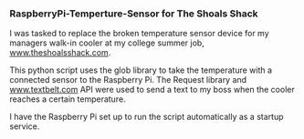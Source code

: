 ### RaspberryPi-Temperture-Sensor for The Shoals Shack ###

I was tasked to replace the broken temperature sensor device for my managers walk-in cooler at my college summer job, www.theshoalsshack.com. 

This python script uses the glob library to take the temperature with a connected sensor to the Raspberry Pi. The Request 
library and www.textbelt.com API were used to send a text to my boss when the cooler reaches a certain temperature.

I have the Raspberry Pi set up to run the script automatically as a startup service.
